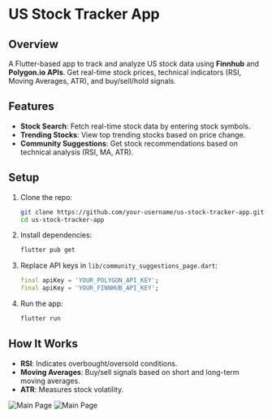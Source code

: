 # US Stock Tracker App

## Overview

A Flutter-based app to track and analyze US stock data using **Finnhub** and **Polygon.io APIs**. Get real-time stock prices, technical indicators (RSI, Moving Averages, ATR), and buy/sell/hold signals.

## Features

- **Stock Search**: Fetch real-time stock data by entering stock symbols.
- **Trending Stocks**: View top trending stocks based on price change.
- **Community Suggestions**: Get stock recommendations based on technical analysis (RSI, MA, ATR).

## Setup

1. Clone the repo:

    ```bash
    git clone https://github.com/your-username/us-stock-tracker-app.git
    cd us-stock-tracker-app
    ```

2. Install dependencies:

    ```bash
    flutter pub get
    ```

3. Replace API keys in `lib/community_suggestions_page.dart`:

    ```dart
    final apiKey = 'YOUR_POLYGON_API_KEY';
    final apiKey = 'YOUR_FINNHUB_API_KEY';
    ```

4. Run the app:

    ```bash
    flutter run
    ```

## How It Works

- **RSI**: Indicates overbought/oversold conditions.
- **Moving Averages**: Buy/sell signals based on short and long-term moving averages.
- **ATR**: Measures stock volatility.

![Main Page](https://imgur.com/EaYB5rk.png) ![Main Page](https://imgur.com/sa7l6r4)
